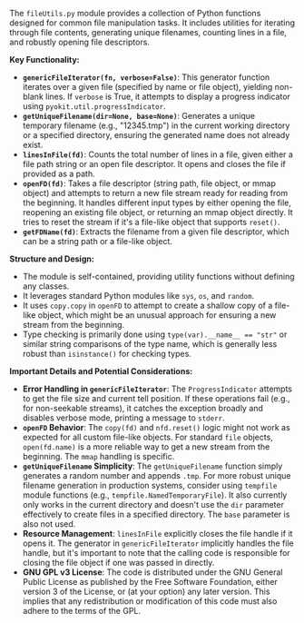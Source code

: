The `fileUtils.py` module provides a collection of Python functions designed for common file manipulation tasks. It includes utilities for iterating through file contents, generating unique filenames, counting lines in a file, and robustly opening file descriptors.

**Key Functionality:**

*   **`genericFileIterator(fn, verbose=False)`**: This generator function iterates over a given file (specified by name or file object), yielding non-blank lines. If `verbose` is True, it attempts to display a progress indicator using `pyokit.util.progressIndicator`.
*   **`getUniqueFilename(dir=None, base=None)`**: Generates a unique temporary filename (e.g., "12345.tmp") in the current working directory or a specified directory, ensuring the generated name does not already exist.
*   **`linesInFile(fd)`**: Counts the total number of lines in a file, given either a file path string or an open file descriptor. It opens and closes the file if provided as a path.
*   **`openFD(fd)`**: Takes a file descriptor (string path, file object, or mmap object) and attempts to return a new file stream ready for reading from the beginning. It handles different input types by either opening the file, reopening an existing file object, or returning an mmap object directly. It tries to reset the stream if it's a file-like object that supports `reset()`.
*   **`getFDName(fd)`**: Extracts the filename from a given file descriptor, which can be a string path or a file-like object.

**Structure and Design:**

*   The module is self-contained, providing utility functions without defining any classes.
*   It leverages standard Python modules like `sys`, `os`, and `random`.
*   It uses `copy.copy` in `openFD` to attempt to create a shallow copy of a file-like object, which might be an unusual approach for ensuring a new stream from the beginning.
*   Type checking is primarily done using `type(var).__name__ == "str"` or similar string comparisons of the type name, which is generally less robust than `isinstance()` for checking types.

**Important Details and Potential Considerations:**

*   **Error Handling in `genericFileIterator`**: The `ProgressIndicator` attempts to get the file size and current tell position. If these operations fail (e.g., for non-seekable streams), it catches the exception broadly and disables verbose mode, printing a message to `stderr`.
*   **`openFD` Behavior**: The `copy(fd)` and `nfd.reset()` logic might not work as expected for all custom file-like objects. For standard `file` objects, `open(fd.name)` is a more reliable way to get a new stream from the beginning. The `mmap` handling is specific.
*   **`getUniqueFilename` Simplicity**: The `getUniqueFilename` function simply generates a random number and appends `.tmp`. For more robust unique filename generation in production systems, consider using `tempfile` module functions (e.g., `tempfile.NamedTemporaryFile`). It also currently only works in the current directory and doesn't use the `dir` parameter effectively to create files in a specified directory. The `base` parameter is also not used.
*   **Resource Management**: `linesInFile` explicitly closes the file handle if it opens it. The generator in `genericFileIterator` implicitly handles the file handle, but it's important to note that the calling code is responsible for closing the file object if one was passed in directly.
*   **GNU GPL v3 License**: The code is distributed under the GNU General Public License as published by the Free Software Foundation, either version 3 of the License, or (at your option) any later version. This implies that any redistribution or modification of this code must also adhere to the terms of the GPL.